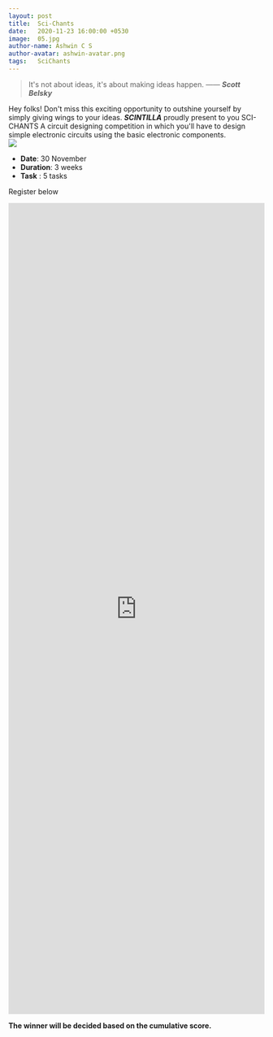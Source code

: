 ```yaml
---
layout: post
title:  Sci-Chants
date:   2020-11-23 16:00:00 +0530
image:  05.jpg
author-name: Ashwin C S
author-avatar: ashwin-avatar.png
tags:   SciChants 
---
```


> It's not about ideas, it's about making ideas happen.  —— ***Scott Belsky***

Hey folks! Don't miss this exciting opportunity to outshine yourself by simply giving wings to your ideas.
***SCINTILLA*** proudly present to you SCI-CHANTS A circuit designing competition in which you'll have to design simple electronic circuits using the basic electronic components.
<br>
![]({{site.baseurl}}/img/12.jpg)
<br>

- **Date**: 30 November<br> 
- **Duration**: 3 weeks<br>
- **Task** : 5 tasks<br> 

Register below
<!-- https://forms.gle/5yHbv1nwGust2nHq5 -->

<iframe src="https://docs.google.com/forms/d/e/1FAIpQLSfXkZ5urAD13nzqORUYaxxUHUWTRa38rf7f8E5CJQ4UM0CJOQ/viewform?embedded=true" width="100%" height="1597" frameborder="0" marginheight="0" marginwidth="0">Loading…</iframe>

**The winner will be decided based on the cumulative score.**


